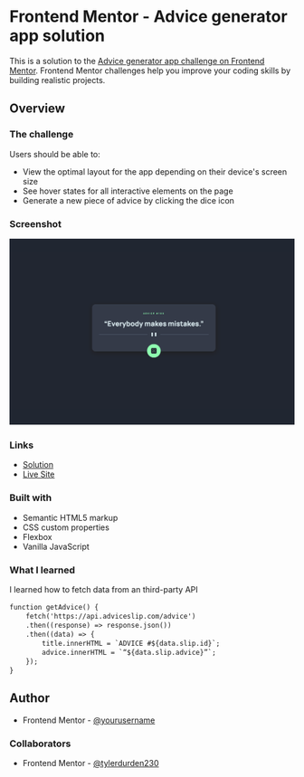 # Frontend Mentor - Advice generator app solution

This is a solution to the [Advice generator app challenge on Frontend Mentor](https://www.frontendmentor.io/challenges/advice-generator-app-QdUG-13db). Frontend Mentor challenges help you improve your coding skills by building realistic projects.

## Overview

### The challenge

Users should be able to:

- View the optimal layout for the app depending on their device's screen size
- See hover states for all interactive elements on the page
- Generate a new piece of advice by clicking the dice icon

### Screenshot

![](./screenshot.png)

### Links

- [Solution](https://github.com/Rosenval/advice-generator-app.git)
- [Live Site](https://flamiapp.netlify.app/)

### Built with

- Semantic HTML5 markup
- CSS custom properties
- Flexbox
- Vanilla JavaScript

### What I learned

I learned how to fetch data from an third-party API

```
function getAdvice() {
    fetch('https://api.adviceslip.com/advice')
    .then((response) => response.json())
    .then((data) => {
        title.innerHTML = `ADVICE #${data.slip.id}`;
        advice.innerHTML = `“${data.slip.advice}”`;
    });
}
```

## Author
- Frontend Mentor - [@yourusername](https://www.frontendmentor.io/profile/yourusername)

### Collaborators
- Frontend Mentor - [@tylerdurden230](https://www.frontendmentor.io/profile/tylerdurden230)
